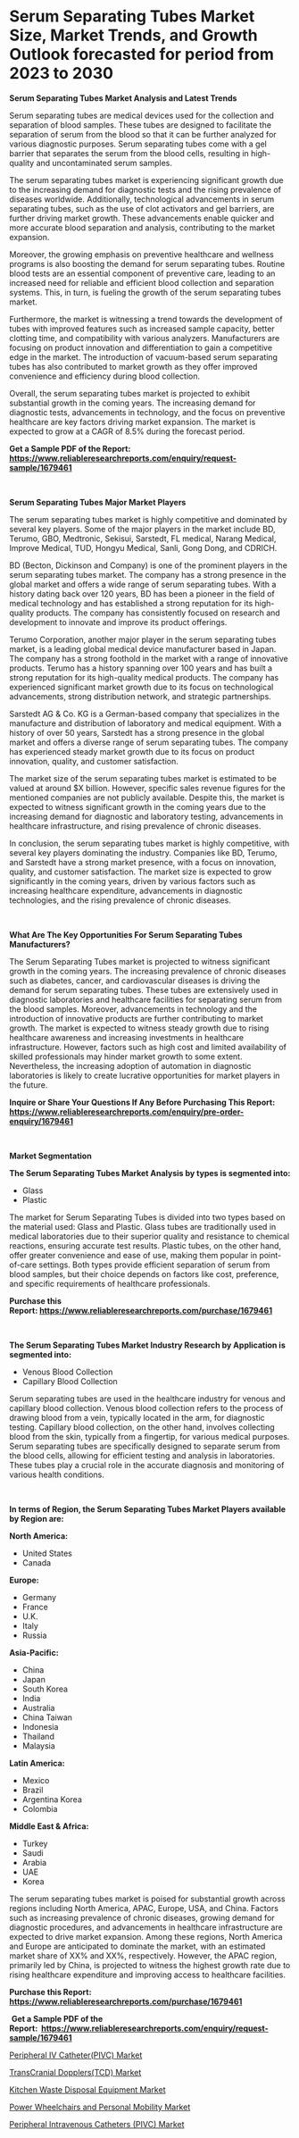 <p><h1>Serum Separating Tubes Market Size, Market Trends, and Growth Outlook forecasted for period from 2023 to 2030</h1></p><p><strong>Serum Separating Tubes Market Analysis and Latest Trends</strong></p>
<p><p>Serum separating tubes are medical devices used for the collection and separation of blood samples. These tubes are designed to facilitate the separation of serum from the blood so that it can be further analyzed for various diagnostic purposes. Serum separating tubes come with a gel barrier that separates the serum from the blood cells, resulting in high-quality and uncontaminated serum samples.</p><p>The serum separating tubes market is experiencing significant growth due to the increasing demand for diagnostic tests and the rising prevalence of diseases worldwide. Additionally, technological advancements in serum separating tubes, such as the use of clot activators and gel barriers, are further driving market growth. These advancements enable quicker and more accurate blood separation and analysis, contributing to the market expansion.</p><p>Moreover, the growing emphasis on preventive healthcare and wellness programs is also boosting the demand for serum separating tubes. Routine blood tests are an essential component of preventive care, leading to an increased need for reliable and efficient blood collection and separation systems. This, in turn, is fueling the growth of the serum separating tubes market.</p><p>Furthermore, the market is witnessing a trend towards the development of tubes with improved features such as increased sample capacity, better clotting time, and compatibility with various analyzers. Manufacturers are focusing on product innovation and differentiation to gain a competitive edge in the market. The introduction of vacuum-based serum separating tubes has also contributed to market growth as they offer improved convenience and efficiency during blood collection.</p><p>Overall, the serum separating tubes market is projected to exhibit substantial growth in the coming years. The increasing demand for diagnostic tests, advancements in technology, and the focus on preventive healthcare are key factors driving market expansion. The market is expected to grow at a CAGR of 8.5% during the forecast period.</p></p>
<p><strong>Get a Sample PDF of the Report:&nbsp; <a href="https://www.reliableresearchreports.com/enquiry/request-sample/1679461">https://www.reliableresearchreports.com/enquiry/request-sample/1679461</a></strong></p>
<p>&nbsp;</p>
<p><strong>Serum Separating Tubes Major Market Players</strong></p>
<p><p>The serum separating tubes market is highly competitive and dominated by several key players. Some of the major players in the market include BD, Terumo, GBO, Medtronic, Sekisui, Sarstedt, FL medical, Narang Medical, Improve Medical, TUD, Hongyu Medical, Sanli, Gong Dong, and CDRICH.</p><p>BD (Becton, Dickinson and Company) is one of the prominent players in the serum separating tubes market. The company has a strong presence in the global market and offers a wide range of serum separating tubes. With a history dating back over 120 years, BD has been a pioneer in the field of medical technology and has established a strong reputation for its high-quality products. The company has consistently focused on research and development to innovate and improve its product offerings.</p><p>Terumo Corporation, another major player in the serum separating tubes market, is a leading global medical device manufacturer based in Japan. The company has a strong foothold in the market with a range of innovative products. Terumo has a history spanning over 100 years and has built a strong reputation for its high-quality medical products. The company has experienced significant market growth due to its focus on technological advancements, strong distribution network, and strategic partnerships.</p><p>Sarstedt AG & Co. KG is a German-based company that specializes in the manufacture and distribution of laboratory and medical equipment. With a history of over 50 years, Sarstedt has a strong presence in the global market and offers a diverse range of serum separating tubes. The company has experienced steady market growth due to its focus on product innovation, quality, and customer satisfaction.</p><p>The market size of the serum separating tubes market is estimated to be valued at around $X billion. However, specific sales revenue figures for the mentioned companies are not publicly available. Despite this, the market is expected to witness significant growth in the coming years due to the increasing demand for diagnostic and laboratory testing, advancements in healthcare infrastructure, and rising prevalence of chronic diseases.</p><p>In conclusion, the serum separating tubes market is highly competitive, with several key players dominating the industry. Companies like BD, Terumo, and Sarstedt have a strong market presence, with a focus on innovation, quality, and customer satisfaction. The market size is expected to grow significantly in the coming years, driven by various factors such as increasing healthcare expenditure, advancements in diagnostic technologies, and the rising prevalence of chronic diseases.</p></p>
<p>&nbsp;</p>
<p><strong>What Are The Key Opportunities For Serum Separating Tubes Manufacturers?</strong></p>
<p><p>The Serum Separating Tubes market is projected to witness significant growth in the coming years. The increasing prevalence of chronic diseases such as diabetes, cancer, and cardiovascular diseases is driving the demand for serum separating tubes. These tubes are extensively used in diagnostic laboratories and healthcare facilities for separating serum from the blood samples. Moreover, advancements in technology and the introduction of innovative products are further contributing to market growth. The market is expected to witness steady growth due to rising healthcare awareness and increasing investments in healthcare infrastructure. However, factors such as high cost and limited availability of skilled professionals may hinder market growth to some extent. Nevertheless, the increasing adoption of automation in diagnostic laboratories is likely to create lucrative opportunities for market players in the future.</p></p>
<p><strong>Inquire or Share Your Questions If Any Before Purchasing This Report: <a href="https://www.reliableresearchreports.com/enquiry/pre-order-enquiry/1679461">https://www.reliableresearchreports.com/enquiry/pre-order-enquiry/1679461</a></strong></p>
<p>&nbsp;</p>
<p><strong>Market Segmentation</strong></p>
<p><strong>The Serum Separating Tubes Market Analysis by types is segmented into:</strong></p>
<p><ul><li>Glass</li><li>Plastic</li></ul></p>
<p><p>The market for Serum Separating Tubes is divided into two types based on the material used: Glass and Plastic. Glass tubes are traditionally used in medical laboratories due to their superior quality and resistance to chemical reactions, ensuring accurate test results. Plastic tubes, on the other hand, offer greater convenience and ease of use, making them popular in point-of-care settings. Both types provide efficient separation of serum from blood samples, but their choice depends on factors like cost, preference, and specific requirements of healthcare professionals.</p></p>
<p><strong>Purchase this Report:&nbsp;<a href="https://www.reliableresearchreports.com/purchase/1679461">https://www.reliableresearchreports.com/purchase/1679461</a></strong></p>
<p>&nbsp;</p>
<p><strong>The Serum Separating Tubes Market Industry Research by Application is segmented into:</strong></p>
<p><ul><li>Venous Blood Collection</li><li>Capillary Blood Collection</li></ul></p>
<p><p>Serum separating tubes are used in the healthcare industry for venous and capillary blood collection. Venous blood collection refers to the process of drawing blood from a vein, typically located in the arm, for diagnostic testing. Capillary blood collection, on the other hand, involves collecting blood from the skin, typically from a fingertip, for various medical purposes. Serum separating tubes are specifically designed to separate serum from the blood cells, allowing for efficient testing and analysis in laboratories. These tubes play a crucial role in the accurate diagnosis and monitoring of various health conditions.</p></p>
<p>&nbsp;</p>
<p><strong>In terms of Region, the Serum Separating Tubes Market Players available by Region are:</strong></p>
<p>
    <p> <strong> North America: </strong>
        <ul>
            <li>United States</li>
            <li>Canada</li>
        </ul>
        </p> 
    <p> <strong> Europe: </strong>
        <ul>
            <li>Germany</li>
            <li>France</li>
            <li>U.K.</li>
            <li>Italy</li>
            <li>Russia</li>
        </ul>
        </p> 
    <p> <strong> Asia-Pacific: </strong>
        <ul>
            <li>China</li>
            <li>Japan</li>
            <li>South Korea</li>
            <li>India</li>
            <li>Australia</li>
            <li>China Taiwan</li>
            <li>Indonesia</li>
            <li>Thailand</li>
            <li>Malaysia</li>
        </ul>
        </p> 
    <p> <strong> Latin America: </strong>
        <ul>
            <li>Mexico</li>
            <li>Brazil</li>
            <li>Argentina Korea</li>
            <li>Colombia</li>
        </ul>
        </p> 
    <p> <strong> Middle East & Africa: </strong>
        <ul>
            <li>Turkey</li>
            <li>Saudi</li>
            <li>Arabia</li>
            <li>UAE</li>
            <li>Korea</li>
        </ul>
    </p>
    </p>
<p><p>The serum separating tubes market is poised for substantial growth across regions including North America, APAC, Europe, USA, and China. Factors such as increasing prevalence of chronic diseases, growing demand for diagnostic procedures, and advancements in healthcare infrastructure are expected to drive market expansion. Among these regions, North America and Europe are anticipated to dominate the market, with an estimated market share of XX% and XX%, respectively. However, the APAC region, primarily led by China, is projected to witness the highest growth rate due to rising healthcare expenditure and improving access to healthcare facilities.</p></p>
<p><strong>Purchase this Report: <a href="https://www.reliableresearchreports.com/purchase/1679461">https://www.reliableresearchreports.com/purchase/1679461</a></strong></p>
<p>&nbsp;<strong>Get a Sample PDF of the Report:&nbsp;&nbsp;<a href="https://www.reliableresearchreports.com/enquiry/request-sample/1679461">https://www.reliableresearchreports.com/enquiry/request-sample/1679461</a></strong></p>
<p><strong></strong></p>
<p><p><a href="https://www.linkedin.com/pulse/peripheral-iv-catheterpivc-market-research-report-provides-evcpc/">Peripheral IV Catheter(PIVC) Market</a></p><p><a href="https://www.linkedin.com/pulse/transcranial-dopplerstcd-market-size-share-global-analysis-1i98c/">TransCranial Dopplers(TCD) Market</a></p><p><a href="https://medium.com/@dylangilbert65/kitchen-waste-disposal-equipment-market-trends-and-market-analysis-forecasted-for-period-2023-2030-ca35f8db1223">Kitchen Waste Disposal Equipment Market</a></p><p><a href="https://medium.com/@randyrose31/power-wheelchairs-and-personal-mobility-market-exploring-market-share-market-trends-and-future-edefc324d9f9">Power Wheelchairs and Personal Mobility Market</a></p><p><a href="https://www.linkedin.com/pulse/peripheral-intravenous-catheters-pivc-market-size-share-global-6uxxc/">Peripheral Intravenous Catheters (PIVC) Market</a></p></p>